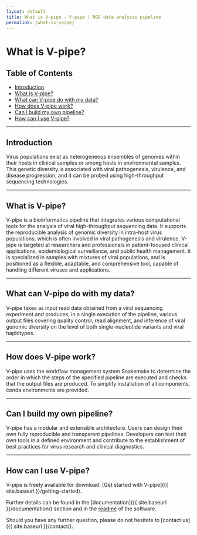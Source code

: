 ```yaml
---
layout: default
title: What is V-pipe - V-pipe | NGS data analysis pipeline
permalink: /what-is-vpipe/
---
```


# What is V-pipe?

## Table of Contents
- [Introduction](#introduction)
- [What is V-pipe?](#what-is-v-pipe)
- [What can V-pipe do with my data?](#what-can-v-pipe-do-with-my-data)
- [How does V-pipe work?](#how-does-v-pipe-work)
- [Can I build my own pipeline?](#can-i-build-my-own-pipeline)
- [How can I use V-pipe?](#how-can-i-use-v-pipe)

---


## Introduction

Virus populations exist as heterogeneous ensembles of genomes within their hosts in clinical samples or among hosts in environmental samples.
This genetic diversity is associated with viral pathogenesis, virulence, and disease progression, and it can be probed using high-throughput sequencing technologies.

----

## What is V-pipe?

V-pipe is a bioinformatics pipeline that integrates various computational tools for the analysis of viral high-throughput sequencing data. 
It supports the reproducible analysis of genomic diversity in intra-host virus populations, which is often involved in viral pathogenesis and virulence.
V-pipe is targeted at researchers and professionals in patient-focused clinical applications, epidemiological surveillance, and public health management.
It is specialized in samples with mixtures of viral populations, and is positioned as a flexible, adaptable, and comprehensive tool, capable of handling different viruses and applications.

---

## What can V-pipe do with my data?

V-pipe takes as input read data obtained from a viral sequencing experiment and produces, in a single execution of the pipeline, various output files covering quality control, read alignment, and inference of viral genomic diversity on the level of both single-nucleotide variants and viral haplotypes.

---

## How does V-pipe work?

V-pipe uses the workflow management system Snakemake to determine the order in which the steps of the specified pipeline are executed and checks that the output files are produced. To simplify installation of all components, conda environments are provided. 

---

## Can I build my own pipeline?

V-pipe has a modular and extensible architecture. Users can design their own fully reproducible and transparent pipelines. Developers can test their own tools in a defined environment and contribute to the establishment of best practices for virus research and clinical diagnostics.

---

## How can I use V-pipe?

V-pipe is freely available for download:
[Get started with V-pipe]({{ site.baseurl }}/getting-started).

Further details can be found in the [documentation]({{ site.baseurl }}/documentation/) section and in the
[readme](https://github.com/cbg-ethz/V-pipe/blob/master/README.md#usage) of the software.

Should you have any further question, please do not hesitate to [contact us]({{ site.baseurl }}/contact/).
